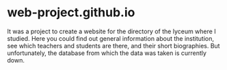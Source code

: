 # web-project.github.io
It was a project to create a website for the directory of the lyceum where I studied. Here you could find out general information about the institution, see which teachers and students are there, and their short biographies. But unfortunately, the database from which the data was taken is currently down. 
